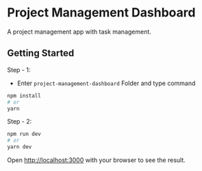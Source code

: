 # Project Management Dashboard

A project management app with task management.

## Getting Started

Step - 1:

- Enter `project-management-dashboard` Folder and type command

```bash
npm install
# or
yarn
```

Step - 2:

```bash
npm run dev
# or
yarn dev
```

Open [http://localhost:3000](http://localhost:3000) with your browser to see the result.
